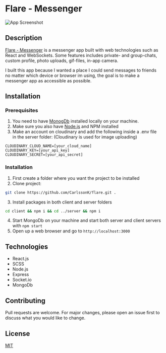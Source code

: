 # Flare - Messenger

![App Screenshot](https://i.ibb.co/QrgKmKD/flare-background.jpg)

## Description
[Flare - Messenger](https://flare-messenger.com/) is a messenger app built with web technologies such as React and WebSockets. Some features includes private- and group-chats, custom profile, photo uploads, gif-files, in-app camera. 

I built this app because I wanted a place I could send messages to friends no matter which device or browser im using, the goal is to make a messenger app as accessible as possible.

## Installation

### Prerequisites
1. You need to have [MonogDb](https://www.mongodb.com/) installed locally on your machine.
2. Make sure you also have [Node.js](https://nodejs.org/en/) and NPM installed
3. Make an account on cloudinary and add the following inside a .env file in the server folder:
(Cloudinary is used for image uploading)
```
CLOUDINARY_CLOUD_NAME=[your_cloud_name]
CLOUDINARY_KEY=[your_api_key]
CLOUDINARY_SECRET=[your_api_secret]
```

### Installation
1. First create a folder where you want the project to be installed
2. Clone project:
```bash
git clone https://github.com/CarlssonK/flare.git .
```
3. Install packages in both client and server folders
```bash
cd client && npm i && cd ../server && npm i
```
4. Start MongoDb on your machine and start both server and client servers with ```npm start```
5. Open up a web browser and go to ```http://localhost:3000```

## Technologies
* React.js
* SCSS
* Node.js
* Express
* Socket.io
* MongoDb

## Contributing
Pull requests are welcome. For major changes, please open an issue first to discuss what you would like to change.

## License
[MIT](https://choosealicense.com/licenses/mit/)
